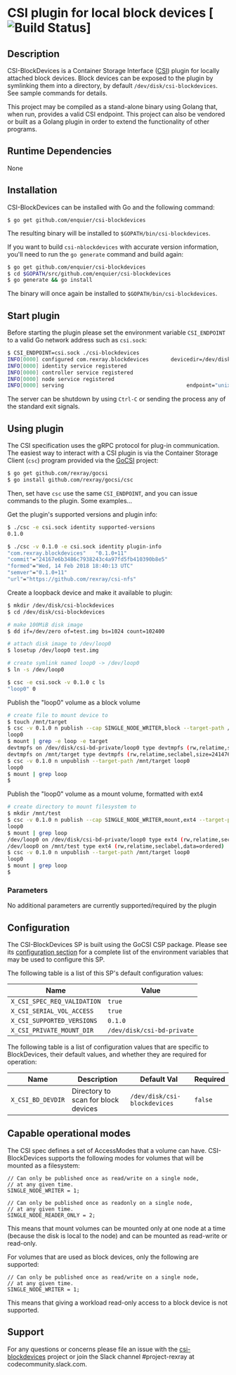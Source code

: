 # CSI plugin for local block devices [![Build Status](http://travis-ci.org/enquier/csi-blockdevices.svg?branch=master)]

## Description
CSI-BlockDevices is a Container Storage Interface
([CSI](https://github.com/container-storage-interface/spec)) plugin for locally
attached block devices. Block devices can be exposed to the plugin by
symlinking them into a directory, by default `/dev/disk/csi-blockdevices`. See
sample commands for details.

This project may be compiled as a stand-alone binary using Golang that,
when run, provides a valid CSI endpoint. This project can also be
vendored or built as a Golang plugin in order to extend the functionality
of other programs.

## Runtime Dependencies
None

## Installation

CSI-BlockDevices can be installed with Go and the following command:

`$ go get github.com/enquier/csi-blockdevices`

The resulting binary will be installed to `$GOPATH/bin/csi-blockdevices`.

If you want to build `csi-nblockdevices` with accurate version information,
you'll need to run the `go generate` command and build again:

```bash
$ go get github.com/enquier/csi-blockdevices
$ cd $GOPATH/src/github.com/enquier/csi-blockdevices
$ go generate && go install
```

The binary will once again be installed to `$GOPATH/bin/csi-blockdevices`.

## Start plugin

Before starting the plugin please set the environment variable
`CSI_ENDPOINT` to a valid Go network address such as `csi.sock`:

```bash
$ CSI_ENDPOINT=csi.sock ./csi-blockdevices
INFO[0000] configured com.rexray.blockdevices       devicedir=/dev/disk/csi-blockdevices privatedir=/dev/disk/csi-bd-private
INFO[0000] identity service registered
INFO[0000] controller service registered
INFO[0000] node service registered
INFO[0000] serving                                       endpoint="unix://csi.sock"
```

The server can be shutdown by using `Ctrl-C` or sending the process
any of the standard exit signals.

## Using plugin
The CSI specification uses the gRPC protocol for plug-in communication.
The easiest way to interact with a CSI plugin is via the Container
Storage Client (`csc`) program provided via the
[GoCSI](https://github.com/rexray/gocsi) project:

```bash
$ go get github.com/rexray/gocsi
$ go install github.com/rexray/gocsi/csc
```

Then, set have `csc` use the same `CSI_ENDPOINT`, and you can issue commands
to the plugin. Some examples...

Get the plugin's supported versions and plugin info:

```bash
$ ./csc -e csi.sock identity supported-versions
0.1.0

$ ./csc -v 0.1.0 -e csi.sock identity plugin-info
"com.rexray.blockdevices"	"0.1.0+11"
"commit"="24167e6b3486c7938243c4a97fd5fb410390b8e5"
"formed"="Wed, 14 Feb 2018 18:40:13 UTC"
"semver"="0.1.0+11"
"url"="https://github.com/rexray/csi-nfs"
```

Create a loopback device and make it available to plugin:

```bash
$ mkdir /dev/disk/csi-blockdevices
$ cd /dev/disk/csi-blockdevices

# make 100MiB disk image
$ dd if=/dev/zero of=test.img bs=1024 count=102400

# attach disk image to /dev/loop0
$ losetup /dev/loop0 test.img

# create symlink named loop0 -> /dev/loop0
$ ln -s /dev/loop0

$ csc -e csi.sock -v 0.1.0 c ls
"loop0"	0
```

Publish the "loop0" volume as a block volume

```bash
# create file to mount device to
$ touch /mnt/target
$ csc -v 0.1.0 n publish --cap SINGLE_NODE_WRITER,block --target-path /mnt/target loop0
loop0
$ mount | grep -e loop -e target
devtmpfs on /dev/disk/csi-bd-private/loop0 type devtmpfs (rw,relatime,seclabel,size=241476k,nr_inodes=60369,mode=755)
devtmpfs on /mnt/target type devtmpfs (rw,relatime,seclabel,size=241476k,nr_inodes=60369,mode=755) (rw,relatime,seclabel,size=241476k,nr_inodes=60369,mode=755)
$ csc -v 0.1.0 n unpublish --target-path /mnt/target loop0
loop0
$ mount | grep loop
$
```

Publish the "loop0" volume as a mount volume, formatted with ext4

```bash
# create directory to mount filesystem to
$ mkdir /mnt/test
$ csc -v 0.1.0 n publish --cap SINGLE_NODE_WRITER,mount,ext4 --target-path /mnt/test loop0
loop0
$ mount | grep loop
/dev/loop0 on /dev/disk/csi-bd-private/loop0 type ext4 (rw,relatime,seclabel,data=ordered)
/dev/loop0 on /mnt/test type ext4 (rw,relatime,seclabel,data=ordered)
$ csc -v 0.1.0 n unpublish --target-path /mnt/target loop0
loop0
$ mount | grep loop
$
```

### Parameters
No additional parameters are currently supported/required by the plugin

## Configuration
The CSI-BlockDevices SP is built using the GoCSI CSP package. Please see its
[configuration section](https://github.com/rexray/gocsi#configuration)
for a complete list of the environment variables that may be used to
configure this SP.

The following table is a list of this SP's default configuration values:

| Name | Value |
|------|-------|
| `X_CSI_SPEC_REQ_VALIDATION` | `true` |
| `X_CSI_SERIAL_VOL_ACCESS` | `true` |
| `X_CSI_SUPPORTED_VERSIONS` | `0.1.0` |
| `X_CSI_PRIVATE_MOUNT_DIR` | `/dev/disk/csi-bd-private` |

The following table is a list of configuration values that are specific
to BlockDevices, their default values, and whether they are required for operation:

| Name | Description | Default Val | Required |
|------|-------------|-------------|----------|
| `X_CSI_BD_DEVDIR` | Directory to scan for block devices | `/dev/disk/csi-blockdevices` | `false` |

## Capable operational modes
The CSI spec defines a set of AccessModes that a volume can have. CSI-BlockDevices
supports the following modes for volumes that will be mounted as a filesystem:

```
// Can only be published once as read/write on a single node,
// at any given time.
SINGLE_NODE_WRITER = 1;

// Can only be published once as readonly on a single node,
// at any given time.
SINGLE_NODE_READER_ONLY = 2;
```

This means that mount volumes can be mounted only at one node at a time (because
the disk is local to the node) and can be mounted as read-write or read-only.

For volumes that are used as block devices, only the following are supported:

```
// Can only be published once as read/write on a single node,
// at any given time.
SINGLE_NODE_WRITER = 1;
```

This means that giving a workload read-only access to a block device is not
supported.


## Support
For any questions or concerns please file an issue with the
[csi-blockdevices](https://github.com/enquier/csi-blockdevices/issues)
project or join the Slack channel #project-rexray at codecommunity.slack.com.
